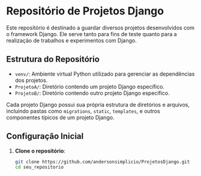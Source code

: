 # Repositório de Projetos Django

Este repositório é destinado a guardar diversos projetos desenvolvidos com o framework Django. Ele serve tanto para fins de teste quanto para a realização de trabalhos e experimentos com Django.

## Estrutura do Repositório

- `venv/`: Ambiente virtual Python utilizado para gerenciar as dependências dos projetos. 
- `ProjetoA/`: Diretório contendo um projeto Django específico.
- `ProjetoB/`: Diretório contendo outro projeto Django específico.

Cada projeto Django possui sua própria estrutura de diretórios e arquivos, incluindo pastas como `migrations`, `static`, `templates`, e outros componentes típicos de um projeto Django.

## Configuração Inicial

1. **Clone o repositório**:
   ```sh
   git clone https://github.com/andersonsimplicio/ProjetosDjango.git
   cd seu_repositorio

